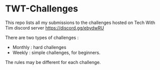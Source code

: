 # TWT-Challenges

This repo lists all my submissions to the challenges hosted on Tech With Tim discord server https://discord.gg/ebydwRU

There are two types of challenges :

- Monthly : hard challenges
- Weekly : simple challenges, for beginners.

The rules may be different for each challenge.